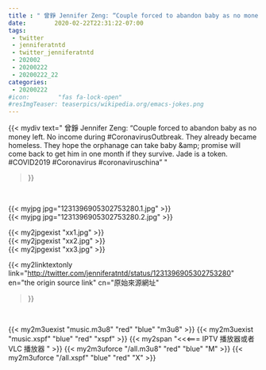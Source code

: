 ```yaml
---
title : " 曾錚 Jennifer Zeng: “Couple forced to abandon baby as no money left. No income during #CoronavirusOutbreak. They already became homeless. They hope the orphanage can take baby &amp;amp; promise will come back to get him in one month if they survive. Jade is a token. #COVID2019 #Coronavirus #coronaviruschina”  "
date:        2020-02-22T22:31:22-07:00
tags:
 - twitter
 - jenniferatntd
 - twitter_jenniferatntd
 - 202002
 - 20200222
 - 20200222_22
categories:
 - 20200222
#icon:        "fas fa-lock-open"
#resImgTeaser: teaserpics/wikipedia.org/emacs-jokes.png
---
```


{{< mydiv text=" 曾錚 Jennifer Zeng: “Couple forced to abandon baby as no money left. No income during #CoronavirusOutbreak. They already became homeless. They hope the orphanage can take baby &amp;amp; promise will come back to get him in one month if they survive. Jade is a token. #COVID2019 #Coronavirus #coronaviruschina”  "
>}}
<br>


 {{< myjpg jpg="1231396905302753280.1.jpg" >}}<br>  {{< myjpg jpg="1231396905302753280.2.jpg" >}}<br> 

{{< my2jpgexist "xx1.jpg" >}}<br>
{{< my2jpgexist "xx2.jpg" >}}<br>
{{< my2jpgexist "xx3.jpg" >}}<br>


{{< my2linktextonly link="http://twitter.com/jenniferatntd/status/1231396905302753280"
en="the origin source link" cn="原始來源網址"
>}}


<br>

{{< my2m3uexist "music.m3u8" "red"  "blue" "m3u8" >}} {{< my2m3uexist "music.xspf" "blue" "red"  "xspf" >}} {{< my2span "<<<=== IPTV 播放器或者 VLC 播放器 " >}} {{< my2m3uforce "/all.m3u8" "red"  "blue" "M" >}} {{< my2m3uforce "/all.xspf" "blue" "red"  "X" >}} 
